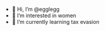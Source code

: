 - 👋 Hi, I’m @egglegg
- 👀 I’m interested in women
- 🌱 I’m currently learning tax evasion

<!---
egglegg/egglegg is a ✨ special ✨ repository because its `README.md` (this file) appears on your GitHub profile.
You can click the Preview link to take a look at your changes.
--->
